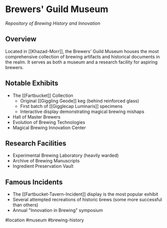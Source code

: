 # Brewers' Guild Museum
*Repository of Brewing History and Innovation*

## Overview
Located in [[Khazad-Morr]], the Brewers' Guild Museum houses the most comprehensive collection of brewing artifacts and historical documents in the realm. It serves as both a museum and a research facility for aspiring brewers.

## Notable Exhibits
- The [[Fartbucket]] Collection
  - Original [[Giggling Geode]] keg (behind reinforced glass)
  - First batch of [[Gigglecap Luminaris]] specimens
  - Interactive display demonstrating magical brewing mishaps
- Hall of Master Brewers
- Evolution of Brewing Technologies
- Magical Brewing Innovation Center

## Research Facilities
- Experimental Brewing Laboratory (heavily warded)
- Archive of Brewing Manuscripts
- Ingredient Preservation Vault

## Famous Incidents
- The [[Fartbucket-Tavern-Incident]] display is the most popular exhibit
- Several attempted recreations of historic brews (some more successful than others)
- Annual "Innovation in Brewing" symposium

#location #museum #brewing-history